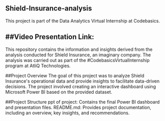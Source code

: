 ## Shield-Insurance-analysis
This project is part of the Data Analytics Virtual Internship at Codebasics.

##Video Presentation Link:
--

This repository contains the information and insights derived from the analysis conducted for Shield Insurance, an imaginary company. The analysis was carried out as part of the #CodebasicsVirtualInternship program at AtliQ Technologies.

##Project Overview
The goal of this project was to analyze Shield Insurance's operational data and provide insights to facilitate data-driven decisions. The project involved creating an interactive dashboard using Microsoft Power BI based on the provided dataset.

##Project Structure
ppt of project: Contains the final Power BI dashboard and presentation files.
README.md: Provides project documentation, including an overview, key insights, and recommendations.
